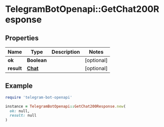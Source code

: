# TelegramBotOpenapi::GetChat200Response

## Properties

| Name | Type | Description | Notes |
| ---- | ---- | ----------- | ----- |
| **ok** | **Boolean** |  | [optional] |
| **result** | [**Chat**](Chat.md) |  | [optional] |

## Example

```ruby
require 'telegram-bot-openapi'

instance = TelegramBotOpenapi::GetChat200Response.new(
  ok: null,
  result: null
)
```

